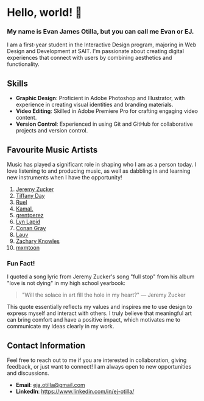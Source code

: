 # Hello, world! 👋

### My name is Evan James Otilla, but you can call me Evan or EJ.
I am a first-year student in the Interactive Design program, majoring in Web Design and Development at SAIT. I'm passionate about creating digital experiences that connect with users by combining aesthetics and functionality.

## Skills

- **Graphic Design**: Proficient in Adobe Photoshop and Illustrator, with experience in creating visual identities and branding materials.
- **Video Editing**: Skilled in Adobe Premiere Pro for crafting engaging video content.
- **Version Control**: Experienced in using Git and GitHub for collaborative projects and version control.

## Favourite Music Artists

Music has played a significant role in shaping who I am as a person today. I love listening to and producing music, as well as dabbling in and learning new instruments when I have the opportunity!

1. [Jeremy Zucker](https://open.spotify.com/artist/3gIRvgZssIb9aiirIg0nI3?si=Of9XohBfQQeOct9wlZ59uQ)
2. [Tiffany Day](https://open.spotify.com/artist/5D5Qbe1lf3aMnLsPSzXItu?si=saf-PtPrTVulCy2fnJ0Zww)
3. [Ruel](https://open.spotify.com/artist/5xkAtLTf309LAGZTbvULBn?si=FB-ZsHQfRnqsIfWftTgW6w)
4. [Kamal.](https://open.spotify.com/artist/2gIHyzlzKxntjQWf8xAGaI?si=6-wnDt2QTXKI_hQCznfC5Q)
5. [grentperez](https://open.spotify.com/artist/73BLwSX6gsNeVzS7DgI4xe?si=cZ0lIJeNRnaSe5Uw29gqlQ)
6. [Lyn Lapid](https://open.spotify.com/artist/4pfy05cNNTacuOQ6SiSu4v?si=GFe4kxUgT_eCmyEQ0_dzow)
7. [Conan Gray](https://open.spotify.com/artist/4Uc8Dsxct0oMqx0P6i60ea?si=JRieqSOsQ9uiEe4JcRwFRg)
8. [Lauv](https://open.spotify.com/artist/5JZ7CnR6gTvEMKX4g70Amv?si=nRf7i9VJTs-1SEZUpMQ9-A)
9. [Zachary Knowles](https://open.spotify.com/artist/5BxcZnUcETSt90VlbsdugI?si=WvsIK002SjKeWNtCUZGGiw)
10. [mxmtoon](https://open.spotify.com/artist/0HthCchcL0kVLHTr113Vk1?si=DFsqKtutQJ6S-c5ANLCIgw)

### Fun Fact!

I quoted a song lyric from Jeremy Zucker's song "full stop" from his album "love is not dying" in my high school yearbook:

> "Will the solace in art fill the hole in my heart?" — Jeremy Zucker

This quote essentially reflects my values and inspires me to use design to express myself and interact with others. I truly believe that meaningful art can bring comfort and have a positive impact, which motivates me to communicate my ideas clearly in my work.

## Contact Information

Feel free to reach out to me if you are interested in collaboration, giving feedback, or just want to connect! I am always open to new opportunities and discussions.

- **Email**: eja.otilla@gmail.com
- **LinkedIn**: https://www.linkedin.com/in/ej-otilla/